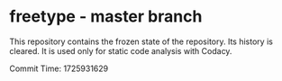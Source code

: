 # freetype - master branch

This repository contains the frozen state of the repository.
Its history is cleared. It is used only for static code
analysis with Codacy.

Commit Time: 1725931629